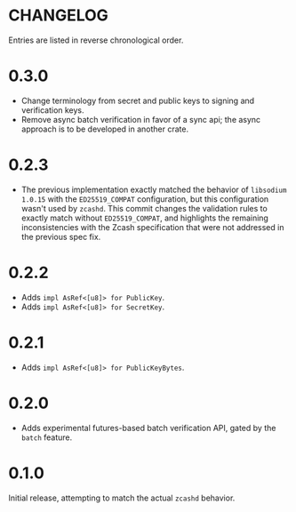 # CHANGELOG

Entries are listed in reverse chronological order.

# 0.3.0

* Change terminology from secret and public keys to signing and verification
  keys.
* Remove async batch verification in favor of a sync api; the async approach is
  to be developed in another crate.

# 0.2.3

* The previous implementation exactly matched the behavior of `libsodium`
  `1.0.15` with the `ED25519_COMPAT` configuration, but this configuration
  wasn't used by `zcashd`. This commit changes the validation rules to exactly
  match without `ED25519_COMPAT`, and highlights the remaining inconsistencies
  with the Zcash specification that were not addressed in the previous spec
  fix.

# 0.2.2

* Adds `impl AsRef<[u8]> for PublicKey`.
* Adds `impl AsRef<[u8]> for SecretKey`.

# 0.2.1

* Adds `impl AsRef<[u8]> for PublicKeyBytes`.

# 0.2.0

* Adds experimental futures-based batch verification API, gated by the `batch` feature.

# 0.1.0

Initial release, attempting to match the actual `zcashd` behavior.
